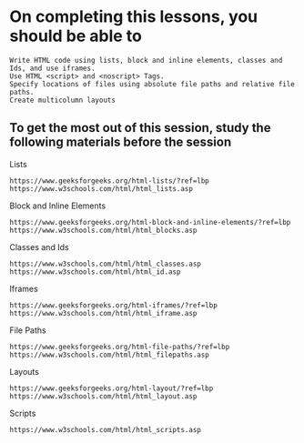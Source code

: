 
# On completing this lessons, you should be able to

    Write HTML code using lists, block and inline elements, classes and Ids, and use iframes.
    Use HTML <script> and <noscript> Tags.
    Specify locations of files using absolute file paths and relative file paths.
    Create multicolumn layouts

## To get the most out of this session, study the following materials before the session

Lists

    https://www.geeksforgeeks.org/html-lists/?ref=lbp
    https://www.w3schools.com/html/html_lists.asp

Block and Inline Elements

    https://www.geeksforgeeks.org/html-block-and-inline-elements/?ref=lbp
    https://www.w3schools.com/html/html_blocks.asp

Classes and Ids

    https://www.w3schools.com/html/html_classes.asp
    https://www.w3schools.com/html/html_id.asp

Iframes

    https://www.geeksforgeeks.org/html-iframes/?ref=lbp
    https://www.w3schools.com/html/html_iframe.asp

File Paths

    https://www.geeksforgeeks.org/html-file-paths/?ref=lbp
    https://www.w3schools.com/html/html_filepaths.asp

Layouts

    https://www.geeksforgeeks.org/html-layout/?ref=lbp
    https://www.w3schools.com/html/html_layout.asp

Scripts

    https://www.w3schools.com/html/html_scripts.asp
